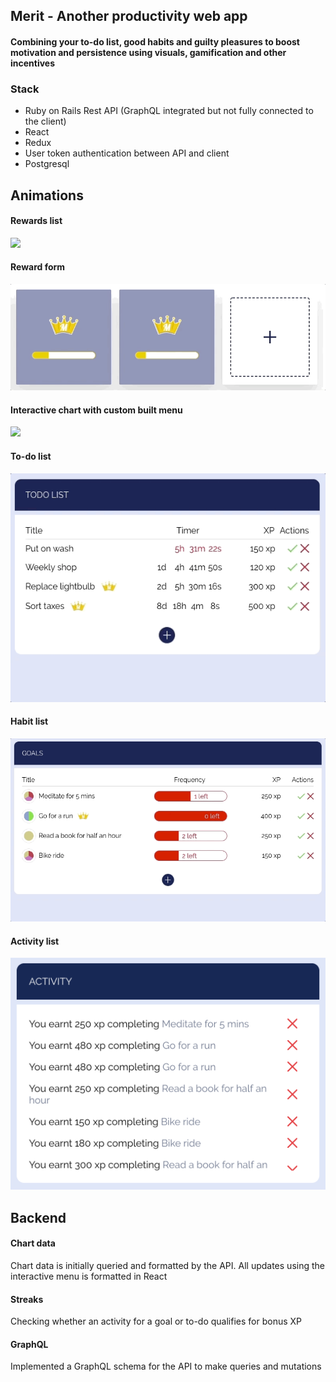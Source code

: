 ## Merit - Another productivity web app

#### Combining your to-do list, good habits and guilty pleasures to boost motivation and persistence using visuals, gamification and other incentives

### Stack

- Ruby on Rails Rest API (GraphQL integrated but not fully connected to the client)
- React
- Redux
- User token authentication between API and client
- Postgresql

## Animations

#### Rewards list

![](RewardsFlip.gif)

#### Reward form

![](RewardsForm.gif)

#### Interactive chart with custom built menu

![](InteractiveChart.gif)

#### To-do list

![](TodoList.gif)

#### Habit list

![](GoalList.gif)

#### Activity list

![alt text](Activities.png "Activity list")

## Backend

#### Chart data

Chart data is initially queried and formatted by the API. All updates using the interactive menu is formatted in React

#### Streaks

Checking whether an activity for a goal or to-do qualifies for bonus XP

#### GraphQL

Implemented a GraphQL schema for the API to make queries and mutations
